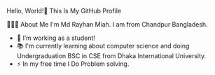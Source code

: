 Hello, World!👋 This Is My GitHub Profile

🧑🏻‍💻 About Me
I'm Md Rayhan Miah. 
I am from Chandpur Bangladesh.

- 🔭 I’m working as a student!
- 📚 I'm currently learning about computer science and doing Undergraduation BSC in CSE from Dhaka International University.
- ⚡ In my free time I Do Problem solving.
